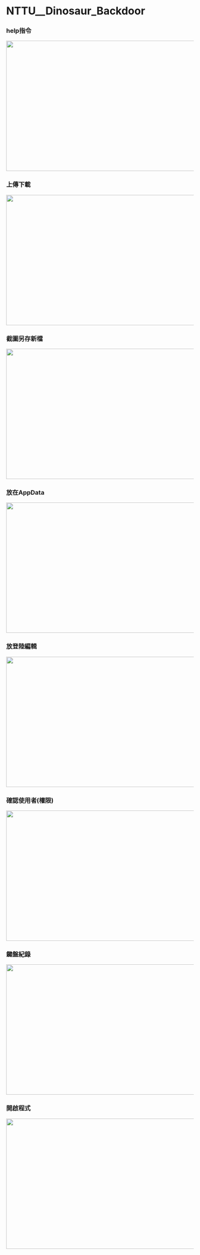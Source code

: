 # NTTU__Dinosaur_Backdoor
### help指令
<div align=center>
    <img width="800" height="350" src="https://github.com/SmallliDinosaur/NTTU__Dinosaur_Backdoor/blob/main/introduce/help%E6%8C%87%E4%BB%A4.jpg"/>
</div>

### 上傳下載
<div align=center>
    <img width="800" height="350" src="https://github.com/SmallliDinosaur/NTTU__Dinosaur_Backdoor/blob/main/introduce/%E4%B8%8A%E5%82%B3%E4%B8%8B%E8%BC%89.jpg"/>
</div>

### 截圖另存新檔
<div align=center>
    <img width="800" height="350" src="https://github.com/SmallliDinosaur/NTTU__Dinosaur_Backdoor/blob/main/introduce/%E6%88%AA%E5%9C%96%E5%8F%A6%E5%AD%98%E6%96%B0%E6%AA%94.jpg"/>
</div>

### 放在AppData
<div align=center>
    <img width="800" height="350" src="https://github.com/SmallliDinosaur/NTTU__Dinosaur_Backdoor/blob/main/introduce/%E6%94%BE%E5%9C%A8AppData.jpg"/>
</div>

### 放登陸編輯
<div align=center>
    <img width="800" height="350" src="https://github.com/SmallliDinosaur/NTTU__Dinosaur_Backdoor/blob/main/introduce/%E7%99%BB%E9%99%B8%E7%B7%A8%E8%BC%AF.jpg"/>
</div>

### 確認使用者(權限)
<div align=center>
    <img width="800" height="350" src="https://github.com/SmallliDinosaur/NTTU__Dinosaur_Backdoor/blob/main/introduce/%E7%A2%BA%E8%AA%8D%E4%BD%BF%E7%94%A8%E8%80%85(%E6%AC%8A%E9%99%90).jpg"/>
</div>

### 鍵盤紀錄
<div align=center>
    <img width="800" height="350" src="https://github.com/SmallliDinosaur/NTTU__Dinosaur_Backdoor/blob/main/introduce/%E9%8D%B5%E7%9B%A4%E7%B4%80%E9%8C%84.jpg"/>
</div>

### 開啟程式
<div align=center>
    <img width="800" height="350" src="https://github.com/SmallliDinosaur/NTTU__Dinosaur_Backdoor/blob/main/introduce/%E9%96%8B%E5%95%9F%E7%A8%8B%E5%BC%8F.jpg"/>
</div>
